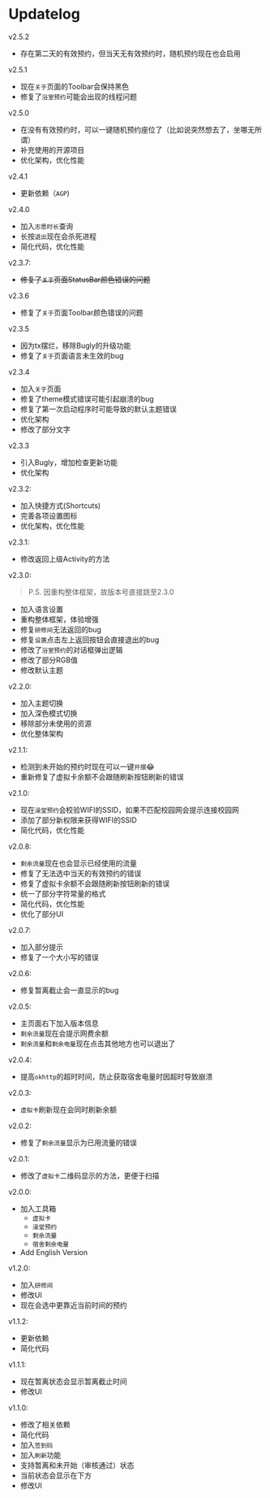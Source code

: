 # Updatelog

v2.5.2
- 存在第二天的有效预约，但当天无有效预约时，随机预约现在也会启用

v2.5.1
- 现在`关于`页面的Toolbar会保持黑色
- 修复了`浴室预约`可能会出现的线程问题

v2.5.0
- 在没有有效预约时，可以一键随机预约座位了（比如说突然想去了，坐哪无所谓）
- 补充使用的开源项目
- 优化架构，优化性能

v2.4.1
- 更新依赖（`AGP`)

v2.4.0
- 加入`志愿时长`查询
- 长按`退出`现在会杀死进程
- 简化代码，优化性能

v2.3.7:
- ~~修复了`关于`页面StatusBar颜色错误的问题~~

v2.3.6
- 修复了`关于`页面Toolbar颜色错误的问题

v2.3.5
- 因为tx摆烂，移除Bugly的升级功能
- 修复了`关于`页面语言未生效的bug

v2.3.4
- 加入`关于`页面
- 修复了theme模式错误可能引起崩溃的bug
- 修复了第一次启动程序时可能导致的默认主题错误
- 优化架构
- 修改了部分文字

v2.3.3
- 引入Bugly，增加检查更新功能
- 优化架构

v2.3.2:
- 加入快捷方式(Shortcuts)
- 完善各项设置图标
- 优化架构，优化性能

v2.3.1:
- 修改返回上级Activity的方法

v2.3.0:
> P.S. 因重构整体框架，故版本号直接跳至2.3.0
- 加入语言设置
- 重构整体框架，体验增强
- 修复`研修间`无法返回的bug
- 修复`设置`点击左上返回按钮会直接退出的bug
- 修改了`浴室预约`的对话框弹出逻辑
- 修改了部分RGB值
- 修改默认主题

v2.2.0:
- 加入主题切换
- 加入深色模式切换
- 移除部分未使用的资源
- 优化整体架构

v2.1.1:
- 检测到未开始的预约时现在可以一键`开摆`:joy:
- 重新修复了虚拟卡余额不会跟随刷新按钮刷新的错误

v2.1.0:
- 现在`澡堂预约`会校验WIFI的SSID，如果不匹配校园网会提示连接校园网
- 添加了部分新权限来获得WIFI的SSID
- 简化代码，优化性能

v2.0.8:
- `剩余流量`现在也会显示已经使用的流量
- 修复了无法选中当天的有效预约的错误
- 修复了虚拟卡余额不会跟随刷新按钮刷新的错误
- 统一了部分字符常量的格式
- 简化代码，优化性能
- 优化了部分UI

v2.0.7:
- 加入部分提示
- 修复了一个大小写的错误

v2.0.6:
- 修复暂离截止会一直显示的bug

v2.0.5:
- 主页面右下加入版本信息
- `剩余流量`现在会提示网费余额
- `剩余流量`和`剩余电量`现在点击其他地方也可以退出了

v2.0.4:
- 提高`okhttp`的超时时间，防止获取宿舍电量时因超时导致崩溃

v2.0.3:
- `虚拟卡`刷新现在会同时刷新余额

v2.0.2:
- 修复了`剩余流量`显示为已用流量的错误

v2.0.1:
- 修改了`虚拟卡`二维码显示的方法，更便于扫描

v2.0.0:
- 加入工具箱
  - `虚拟卡`
  - `澡堂预约`
  - `剩余流量`
  - `宿舍剩余电量`
- Add English Version

v1.2.0:
- 加入`研修间`
- 修改UI
- 现在会选中更靠近当前时间的预约

v1.1.2:
- 更新依赖
- 简化代码

v1.1.1:
- 现在暂离状态会显示暂离截止时间
- 修改UI

v1.1.0:
- 修改了相关依赖
- 简化代码
- 加入`签到码`
- 加入`刷新`功能
- 支持暂离和未开始（审核通过）状态
- 当前状态会显示在下方
- 修改UI
